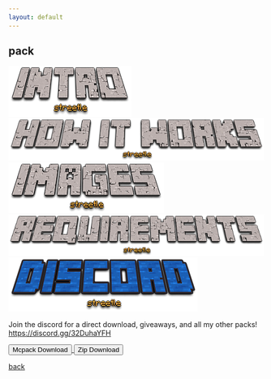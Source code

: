 ```yaml
---
layout: default
---
```


## pack

<img src="/all/intro.png" alt="intro">



<img src="/all/how.png" alt="howitworks">



<img src="/all/images.png" alt="images">



<img src="/all/req.png" alt="requirements">



<img src="/all/discord.png" alt="discord">

Join the discord for a direct download, giveaways, and all my other packs!
https://discord.gg/32DuhaYFH

<a href="/pack/tnt-bomb-mcpack.mcpack" download="tnt-bomb-mcpack"> 
<button type="button">Mcpack Download</button> 
</a>

<a href="/pack/tnt-bomb-zip.zip" download="tnt-bomb-zip"> 
<button type="button">Zip Download</button> 
</a>

[back](./)
